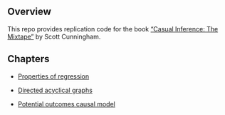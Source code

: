 
<!-- README.md is generated from README.Rmd. Please edit that file -->

## Overview

This repo provides replication code for the book [“Casual Inference: The
Mixtape”](http://scunning.com/stata.html) by Scott Cunningham.

## Chapters

  - [Properties of
    regression](https://github.com/johnson-shuffle/mixtape-code/tree/master/ch03)

  - [Directed acyclical
    graphs](https://github.com/johnson-shuffle/mixtape-code/tree/master/ch04)

  - [Potential outcomes causal
    model](https://github.com/johnson-shuffle/mixtape-code/tree/master/ch05)
